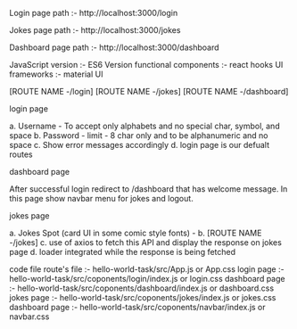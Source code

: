 Login page path :- http://localhost:3000/login

Jokes page path :- http://localhost:3000/jokes

Dashboard page path :- http://localhost:3000/dashboard


JavaScript version :- ES6 Version
functional components :- react hooks
UI frameworks :- material UI


[ROUTE NAME -/login]
[ROUTE NAME -/jokes]
[ROUTE NAME -/dashboard]


login page

a. Username - To accept only alphabets and no special char, symbol,
and space
b. Password - limit - 8 char only and to be alphanumeric and no space
c. Show error messages accordingly
d. login page is our defualt routes


dashboard page 

After successful login redirect to /dashboard that has welcome message.
In this page show navbar menu for jokes and logout.


jokes page 

a. Jokes Spot (card UI in some comic style fonts) -
b. [ROUTE NAME -/jokes]
c. use of axios to fetch this API and display the response on jokes page
d. loader integrated while the response is being fetched


code file
route's file :- hello-world-task/src/App.js  or  App.css 
login page :- hello-world-task/src/coponents/login/index.js  or login.css
dashboard page :- hello-world-task/src/coponents/dashboard/index.js  or dashboard.css
jokes page :- hello-world-task/src/coponents/jokes/index.js  or jokes.css
dashboard page :- hello-world-task/src/coponents/navbar/index.js  or navbar.css
  